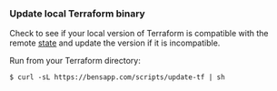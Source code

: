 ### Update local Terraform binary
Check to see if your local version of Terraform is compatible with the remote [state](https://www.terraform.io/docs/state "Terraform state") and update the version if it is incompatible.

Run from your Terraform directory:
```
$ curl -sL https://bensapp.com/scripts/update-tf | sh
```
